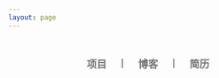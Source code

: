 ```yaml
---
layout: page
---
```


<script setup>
    import {
        VPTeamPage,
        VPTeamPageTitle,
        VPTeamMembers
    } from 'vitepress/theme'

    const members = [
    {        
        avatar: "https://github.com/SEANPNEX.png",
        name: "Sean Guo",
        title: "Developer | Data Analyst | Business Analyst",
        links: [
            {icon: "github", link: "https://github.com/SEANPNEX"},
            {icon: "linkedin", link: "https://www.linkedin.com/in/shun-guo-61393a196/"}
        ]
        }
    ]
</script>

<VPTeamPage>
  <VPTeamPageTitle>
    <template #title>
        我的资料
    </template>
    <template #lead>
        杜克金融科技一年级学生
    </template>
  </VPTeamPageTitle>
  <VPTeamMembers
    :members="members"
  />

<div class="scroll-link-container">
    <div class="scroll-link-box">
        <a href="/zh/projects/NCCP" class="scroll-link">项目</a>
    </div>
    <span class="separator">|</span>
    <div class="scroll-link-box">
        <a href="/zh/blogs/start" class="scroll-link">博客</a>
    </div>
    <span class="separator">|</span>
    <div class="scroll-link-box">
        <a href="/zh/resume/resume" class="scroll-link">简历</a>
    </div>
</div>

</VPTeamPage>

<style>
  .scroll-link-container  {
    display: flex;
    flex-direction: row;
    justify-content: center;
    align-items: center;
    border-radius: 10px;
    padding: 1em;
    margin-top: 1.5em;
    margin-left: auto;
    margin-right: auto;
    width: 23em;
    max-width: 600px;
    background: var(--vp-c-bg-soft);
  }

  .scroll-link-box {
    display: flex;
    margin-left: 1em;
    margin-right: 1em;
    align-items: center;
    justify-content: center;
  }

  .scroll-link {
    display: block;
    padding: 12px;
    text-decoration: none;
    font-size: 18px;
    font-weight: bold;
    color: var(--vp-c-text-1);
    text-align: center;
    transition: transform 0.3s, opacity 0.3s, background 0.3s;
    border-radius: 5px;
  }

  .scroll-link:hover {
    transform: scale(1.2);
  }

  .scroll-link:not(:hover) {
    opacity: 0.6;
  }

  div::-webkit-scrollbar {
    display: none;
  }

  div {
    scrollbar-width: none;
  }
</style>